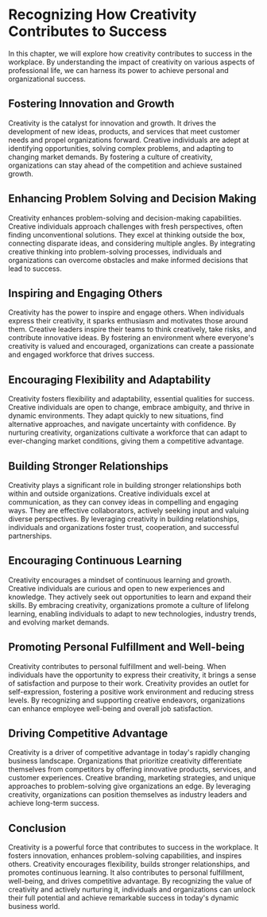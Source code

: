 Recognizing How Creativity Contributes to Success
============================================================

In this chapter, we will explore how creativity contributes to success in the workplace. By understanding the impact of creativity on various aspects of professional life, we can harness its power to achieve personal and organizational success.

Fostering Innovation and Growth
-------------------------------

Creativity is the catalyst for innovation and growth. It drives the development of new ideas, products, and services that meet customer needs and propel organizations forward. Creative individuals are adept at identifying opportunities, solving complex problems, and adapting to changing market demands. By fostering a culture of creativity, organizations can stay ahead of the competition and achieve sustained growth.

Enhancing Problem Solving and Decision Making
---------------------------------------------

Creativity enhances problem-solving and decision-making capabilities. Creative individuals approach challenges with fresh perspectives, often finding unconventional solutions. They excel at thinking outside the box, connecting disparate ideas, and considering multiple angles. By integrating creative thinking into problem-solving processes, individuals and organizations can overcome obstacles and make informed decisions that lead to success.

Inspiring and Engaging Others
-----------------------------

Creativity has the power to inspire and engage others. When individuals express their creativity, it sparks enthusiasm and motivates those around them. Creative leaders inspire their teams to think creatively, take risks, and contribute innovative ideas. By fostering an environment where everyone's creativity is valued and encouraged, organizations can create a passionate and engaged workforce that drives success.

Encouraging Flexibility and Adaptability
----------------------------------------

Creativity fosters flexibility and adaptability, essential qualities for success. Creative individuals are open to change, embrace ambiguity, and thrive in dynamic environments. They adapt quickly to new situations, find alternative approaches, and navigate uncertainty with confidence. By nurturing creativity, organizations cultivate a workforce that can adapt to ever-changing market conditions, giving them a competitive advantage.

Building Stronger Relationships
-------------------------------

Creativity plays a significant role in building stronger relationships both within and outside organizations. Creative individuals excel at communication, as they can convey ideas in compelling and engaging ways. They are effective collaborators, actively seeking input and valuing diverse perspectives. By leveraging creativity in building relationships, individuals and organizations foster trust, cooperation, and successful partnerships.

Encouraging Continuous Learning
-------------------------------

Creativity encourages a mindset of continuous learning and growth. Creative individuals are curious and open to new experiences and knowledge. They actively seek out opportunities to learn and expand their skills. By embracing creativity, organizations promote a culture of lifelong learning, enabling individuals to adapt to new technologies, industry trends, and evolving market demands.

Promoting Personal Fulfillment and Well-being
---------------------------------------------

Creativity contributes to personal fulfillment and well-being. When individuals have the opportunity to express their creativity, it brings a sense of satisfaction and purpose to their work. Creativity provides an outlet for self-expression, fostering a positive work environment and reducing stress levels. By recognizing and supporting creative endeavors, organizations can enhance employee well-being and overall job satisfaction.

Driving Competitive Advantage
-----------------------------

Creativity is a driver of competitive advantage in today's rapidly changing business landscape. Organizations that prioritize creativity differentiate themselves from competitors by offering innovative products, services, and customer experiences. Creative branding, marketing strategies, and unique approaches to problem-solving give organizations an edge. By leveraging creativity, organizations can position themselves as industry leaders and achieve long-term success.

Conclusion
----------

Creativity is a powerful force that contributes to success in the workplace. It fosters innovation, enhances problem-solving capabilities, and inspires others. Creativity encourages flexibility, builds stronger relationships, and promotes continuous learning. It also contributes to personal fulfillment, well-being, and drives competitive advantage. By recognizing the value of creativity and actively nurturing it, individuals and organizations can unlock their full potential and achieve remarkable success in today's dynamic business world.
